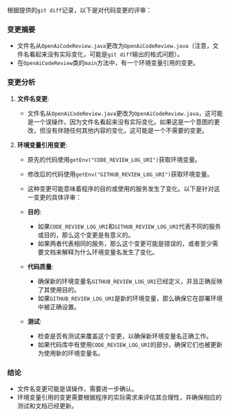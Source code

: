 根据提供的`git diff`记录，以下是对代码变更的评审：

### 变更摘要
- 文件名从`OpenAiCodeReview.java`更改为`OpenAiCodeReview.java`（注意，文件名看起来没有实际变化，可能是`git diff`输出的格式问题）。
- 在`OpenAiCodeReview`类的`main`方法中，有一个环境变量引用的变更。

### 变更分析
1. **文件名变更**:
   - 文件名从`OpenAiCodeReview.java`更改为`OpenAiCodeReview.java`，这可能是一个误操作，因为文件名看起来没有实际变化。如果这是一个意图的更改，但没有伴随任何其他内容的变化，这可能是一个不需要的变更。

2. **环境变量引用变更**:
   - 原先的代码使用`getEnv("CODE_REVIEW_LOG_URI")`获取环境变量。
   - 修改后的代码使用`getEnv("GITHUB_REVIEW_LOG_URI")`获取环境变量。
   - 这种变更可能意味着程序的目的或使用的服务发生了变化。以下是针对这一变更的具体评审：

   - **目的**:
     - 如果`CODE_REVIEW_LOG_URI`和`GITHUB_REVIEW_LOG_URI`代表不同的服务或目的，那么这个变更是有意义的。
     - 如果两者代表相同的服务，那么这个变更可能是错误的，或者至少需要文档来解释为什么环境变量名发生了变化。

   - **代码质量**:
     - 确保新的环境变量名`GITHUB_REVIEW_LOG_URI`已经定义，并且正确反映了其使用目的。
     - 如果`GITHUB_REVIEW_LOG_URI`是新的环境变量，那么确保它在部署环境中被正确设置。

   - **测试**:
     - 检查是否有测试来覆盖这个变更，以确保新环境变量名正确工作。
     - 如果代码库中有使用`CODE_REVIEW_LOG_URI`的部分，确保它们也被更新为使用新的环境变量名。

### 结论
- 文件名变更可能是误操作，需要进一步确认。
- 环境变量引用的变更需要根据程序的实际需求来评估其合理性，并确保相应的测试和文档已经更新。